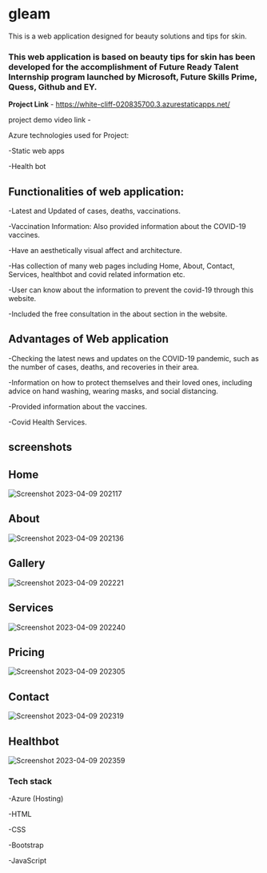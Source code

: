 # gleam
 
This is a web application designed for beauty solutions and tips for skin.

### This web application is based on beauty tips for skin has been developed for the accomplishment of Future Ready Talent Internship program launched by Microsoft, Future Skills Prime, Quess, Github and EY.

**Project Link** - https://white-cliff-020835700.3.azurestaticapps.net/

project demo video link - 

Azure technologies used for Project:

-Static web apps

-Health bot

## Functionalities of web application:
-Latest and Updated of cases, deaths, vaccinations.

-Vaccination Information: Also provided information about the COVID-19 vaccines.

-Have an aesthetically visual affect and architecture. 

-Has collection of many web pages including Home, About, Contact, Services, healthbot and covid related information etc.

-User can know about the information to prevent the covid-19 through this website.

-Included the free consultation in the about section in the website.

## Advantages of Web application
-Checking the latest news and updates on the COVID-19 pandemic, such as the number of cases, deaths, and recoveries in their area.

-Information on how to protect themselves and their loved ones, including advice on hand washing, wearing masks, and social distancing.

-Provided information about the vaccines.

-Covid Health Services.


## screenshots

## Home
![Screenshot 2023-04-09 202117](https://user-images.githubusercontent.com/109936304/230780343-2e7c1b2f-aa7a-4935-b34a-2a61ea5c2f08.png)

## About
![Screenshot 2023-04-09 202136](https://user-images.githubusercontent.com/109936304/230780384-e8283d2e-6b54-4ebc-8e8a-99cb4d84f8ac.png)

## Gallery
![Screenshot 2023-04-09 202221](https://user-images.githubusercontent.com/109936304/230780435-270988fa-9908-4425-aa82-55109dfa26f7.png)

## Services
![Screenshot 2023-04-09 202240](https://user-images.githubusercontent.com/109936304/230780461-e2e5e0d6-2831-422f-8d74-5296f6b7365d.png)

## Pricing
![Screenshot 2023-04-09 202305](https://user-images.githubusercontent.com/109936304/230780558-788dcec1-97bb-4762-a783-a6d6b873dcba.png)

## Contact
![Screenshot 2023-04-09 202319](https://user-images.githubusercontent.com/109936304/230780583-ac39a006-d77e-47c6-a09c-4d1922abe513.png)

## Healthbot
![Screenshot 2023-04-09 202359](https://user-images.githubusercontent.com/109936304/230780613-4ba2a723-e9d5-4fea-b3cd-cfbcb513ba9b.png)


### Tech stack

-Azure (Hosting)

-HTML

-CSS

-Bootstrap

-JavaScript













